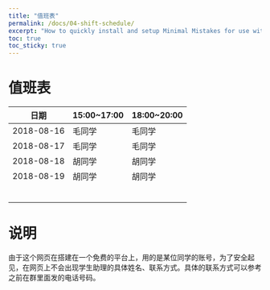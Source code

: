 ```yaml
---
title: "值班表"
permalink: /docs/04-shift-schedule/
excerpt: "How to quickly install and setup Minimal Mistakes for use with GitHub Pages."
toc: true
toc_sticky: true
---
```


# 值班表

| 日期       | 15:00~17:00 | 18:00~20:00 |
| ---------- | ----------- | ----------- |
| 2018-08-16 | 毛同学      | 毛同学      |
| 2018-08-17 | 毛同学      | 毛同学      |
| 2018-08-18 | 胡同学      | 胡同学      |
| 2018-08-19 | 胡同学      | 胡同学      |
|            |             |             |
|            |             |             |
|            |             |             |
|            |             |             |
|            |             |             |
|            |             |             |

# 说明

由于这个网页在搭建在一个免费的平台上，用的是某位同学的账号，为了安全起见，在网页上不会出现学生助理的具体姓名、联系方式。具体的联系方式可以参考之前在群里面发的电话号码。
